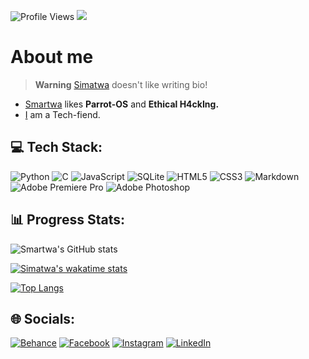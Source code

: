 ![Profile Views](https://komarev.com/ghpvc/?username=Simatwa&color=blueviolet&style=plastic&label=Profile+Views)
<a href='#'><img src='https://img.shields.io/static/v1?logo=github&message=Follow&label=Github&style=social'/></a>
<!--
<p align="center">
<img src="https://camo.githubusercontent.com/2fe1931b3e090107a0a6f72990d13081d39eef8ea6a53412e749eb371b1ec89a/68747470733a2f2f6b6f6d617265762e636f6d2f67687076632f3f757365726e616d653d53696d6174776126636f6c6f723d626c756576696f6c6574267374796c653d706c6173746963266c6162656c3d50726f66696c652b5669657773"/>
-->

# About me

> **Warning** [Simatwa](#) doesn't like writing bio! <br>
 * [Smartwa](#) likes **Parrot-OS** and **Ethical H4ckIng.**
 * [I](#) am a Tech-fiend.

 
 ## 💻 Tech Stack:
![Python](https://img.shields.io/badge/python-3670A0?style=for-the-badge&logo=python&logoColor=ffdd54) ![C](https://img.shields.io/badge/c-%2300599C.svg?style=for-the-badge&logo=c&logoColor=white) ![JavaScript](https://img.shields.io/badge/javascript-%23323330.svg?style=for-the-badge&logo=javascript&logoColor=%23F7DF1E) ![SQLite](https://img.shields.io/badge/sqlite-%2307405e.svg?style=for-the-badge&logo=sqlite&logoColor=white) ![HTML5](https://img.shields.io/badge/html5-%23E34F26.svg?style=for-the-badge&logo=html5&logoColor=white) ![CSS3](https://img.shields.io/badge/css3-%231572B6.svg?style=for-the-badge&logo=css3&logoColor=white) ![Markdown](https://img.shields.io/badge/markdown-%23000000.svg?style=for-the-badge&logo=markdown&logoColor=white) ![Adobe Premiere Pro](https://img.shields.io/badge/Adobe%20Premiere%20Pro-9999FF.svg?style=for-the-badge&logo=Adobe%20Premiere%20Pro&logoColor=white) ![Adobe Photoshop](https://img.shields.io/badge/adobephotoshop-%2331A8FF.svg?style=for-the-badge&logo=adobephotoshop&logoColor=white)

## 📊 Progress Stats:

![Smartwa's GitHub stats](https://github-readme-stats.vercel.app/api?username=Simatwa&show_icons=true&theme=tokyonight&include_all_commits=true&count_private=true&hide=contribs,issues)

[![Simatwa's wakatime stats](https://github-readme-stats.vercel.app/api/wakatime?username=Simatwa)](https://github.com/Simatwa/github-readme-stats)

[![Top Langs](https://github-readme-stats.vercel.app/api/top-langs/?username=Simatwa)](https://github.com/Simatwa/github-readme-stats)

## 🌐 Socials:

[![Behance](https://img.shields.io/badge/Behance-1769ff?logo=behance&logoColor=white)](https://behance.net/smartwa) [![Facebook](https://img.shields.io/badge/Facebook-%231877F2.svg?logo=Facebook&logoColor=white)](https://facebook.com/beny.carl.3) [![Instagram](https://img.shields.io/badge/Instagram-%23E4405F.svg?logo=Instagram&logoColor=white)](https://www.instagram.com/smartwa_caleb) [![LinkedIn](https://img.shields.io/badge/LinkedIn-%230077B5.svg?logo=linkedin&logoColor=white)](https://www.linkedin.com/in/smartwa-caleb-927975197/)

